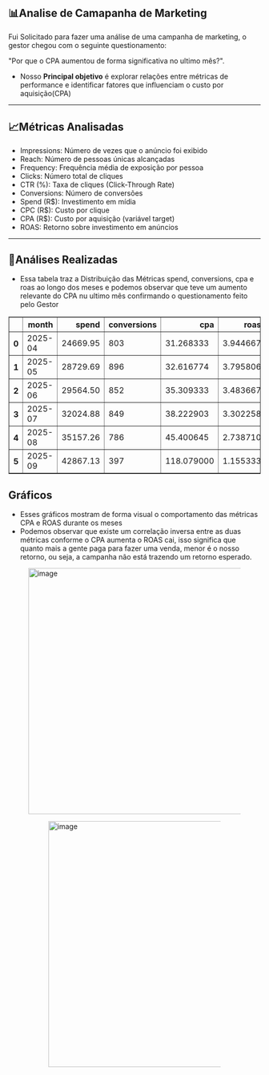 ## 📊Analise de Camapanha de Marketing

Fui Solicitado para fazer uma análise de uma campanha de marketing, o gestor chegou com o seguinte questionamento:

"Por que o CPA aumentou de forma significativa no ultimo mês?".

- Nosso **Principal objetivo** é explorar relações entre métricas de performance e identificar fatores que influenciam o custo por aquisição(CPA)

---

## 📈Métricas Analisadas

- Impressions: Número de vezes que o anúncio foi exibido
- Reach: Número de pessoas únicas alcançadas
- Frequency: Frequência média de exposição por pessoa
- Clicks: Número total de cliques
- CTR (%): Taxa de cliques (Click-Through Rate)
- Conversions: Número de conversões
- Spend (R$): Investimento em mídia
- CPC (R$): Custo por clique
- CPA (R$): Custo por aquisição (variável target)
- ROAS: Retorno sobre investimento em anúncios

---

## 🔬Análises Realizadas

- Essa tabela traz a Distribuição das Métricas spend, conversions, cpa e roas ao longo dos meses
e podemos observar que teve um aumento relevante do CPA nu ultimo mês confirmando o questionamento feito pelo Gestor

<table border="1" class="dataframe">
  <thead>
    <tr style="text-align: right;">
      <th></th>
      <th>month</th>
      <th>spend</th>
      <th>conversions</th>
      <th>cpa</th>
      <th>roas</th>
    </tr>
  </thead>
  <tbody>
    <tr>
      <th>0</th>
      <td>2025-04</td>
      <td>24669.95</td>
      <td>803</td>
      <td>31.268333</td>
      <td>3.944667</td>
    </tr>
    <tr>
      <th>1</th>
      <td>2025-05</td>
      <td>28729.69</td>
      <td>896</td>
      <td>32.616774</td>
      <td>3.795806</td>
    </tr>
    <tr>
      <th>2</th>
      <td>2025-06</td>
      <td>29564.50</td>
      <td>852</td>
      <td>35.309333</td>
      <td>3.483667</td>
    </tr>
    <tr>
      <th>3</th>
      <td>2025-07</td>
      <td>32024.88</td>
      <td>849</td>
      <td>38.222903</td>
      <td>3.302258</td>
    </tr>
    <tr>
      <th>4</th>
      <td>2025-08</td>
      <td>35157.26</td>
      <td>786</td>
      <td>45.400645</td>
      <td>2.738710</td>
    </tr>
    <tr>
      <th>5</th>
      <td>2025-09</td>
      <td>42867.13</td>
      <td>397</td>
      <td>118.079000</td>
      <td>1.155333</td>
    </tr>
  </tbody>
</table>
</div>

## Gráficos

- Esses gráficos mostram de forma visual o comportamento das métricas CPA e ROAS durante os meses
- Podemos observar que existe um correlação inversa entre as duas métricas conforme o CPA aumenta o ROAS cai, isso significa que quanto mais a gente paga para fazer uma venda, menor é o nosso retorno, ou seja, a campanha não está trazendo um retorno esperado.

<Figure size 640x480 with 1 Axes><img width="574" height="491" alt="image" src="https://github.com/user-attachments/assets/a45f5e40-e2c6-4b1a-ab73-1766af15fc24" />

<Figure size 640x480 with 1 Axes><img width="570" height="491" alt="image" src="https://github.com/user-attachments/assets/364fbf79-fcb3-463b-ab48-4510fac6c9d6" />


